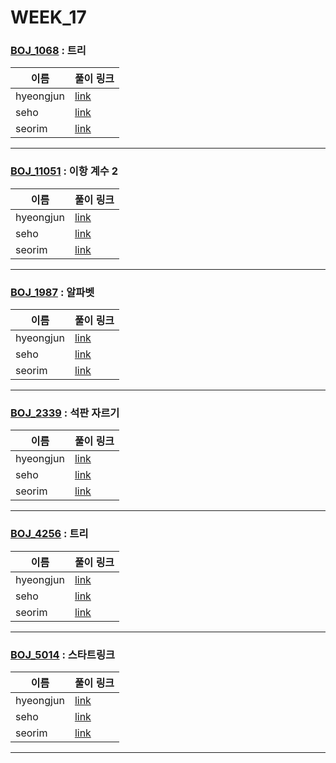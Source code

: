 # WEEK_17

### [BOJ_1068](https://boj.kr/1068) : 트리

|이름|풀이 링크|
|--|--|
|hyeongjun| [link](BOJ_1068/hyeongjun.cpp)
|seho| [link](BOJ_1068/seho.py)
|seorim| [link](BOJ_1068/seorim.py)
---


### [BOJ_11051](https://boj.kr/11051) : 이항 계수 2

|이름|풀이 링크|
|--|--|
|hyeongjun| [link](BOJ_11051/hyeongjun.cpp)
|seho| [link](BOJ_11051/seho.py)
|seorim| [link](BOJ_11051/seorim.py)
---


### [BOJ_1987](https://boj.kr/1987) : 알파벳

|이름|풀이 링크|
|--|--|
|hyeongjun| [link](BOJ_1987/hyeongjun.cpp)
|seho| [link](BOJ_1987/seho.py)
|seorim| [link](BOJ_1987/seorim.py)
---


### [BOJ_2339](https://boj.kr/2339) : 석판 자르기

|이름|풀이 링크|
|--|--|
|hyeongjun| [link](BOJ_2339/hyeongjun.cpp)
|seho| [link](BOJ_2339/seho.py)
|seorim| [link](BOJ_2339/seorim.py)
---


### [BOJ_4256](https://boj.kr/4256) : 트리

|이름|풀이 링크|
|--|--|
|hyeongjun| [link](BOJ_4256/hyeongjun.cpp)
|seho| [link](BOJ_4256/seho.py)
|seorim| [link](BOJ_4256/seorim.py)
---


### [BOJ_5014](https://boj.kr/5014) : 스타트링크

|이름|풀이 링크|
|--|--|
|hyeongjun| [link](BOJ_5014/hyeongjun.cpp)
|seho| [link](BOJ_5014/seho.py)
|seorim| [link](BOJ_5014/seorim.py)
---
